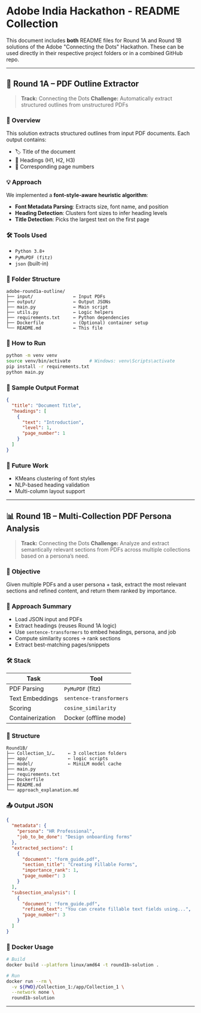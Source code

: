 # Adobe India Hackathon - README Collection

This document includes **both** README files for Round 1A and Round 1B solutions of the Adobe "Connecting the Dots" Hackathon. These can be used directly in their respective project folders or in a combined GitHub repo.

---

## 🧠 Round 1A – PDF Outline Extractor

> **Track:** Connecting the Dots
> **Challenge:** Automatically extract structured outlines from unstructured PDFs

### 📌 Overview

This solution extracts structured outlines from input PDF documents. Each output contains:

* 🏷️ Title of the document
* 🧩 Headings (H1, H2, H3)
* 📄 Corresponding page numbers

### 💡 Approach

We implemented a **font-style-aware heuristic algorithm**:

* **Font Metadata Parsing**: Extracts size, font name, and position
* **Heading Detection**: Clusters font sizes to infer heading levels
* **Title Detection**: Picks the largest text on the first page

### 🛠️ Tools Used

* `Python 3.8+`
* `PyMuPDF (fitz)`
* `json` (built-in)

### 📁 Folder Structure

```
adobe-round1a-outline/
├── input/               ← Input PDFs
├── output/              ← Output JSONs
├── main.py              ← Main script
├── utils.py             ← Logic helpers
├── requirements.txt     ← Python dependencies
├── Dockerfile           ← (Optional) container setup
└── README.md            ← This file
```

### 🧪 How to Run

```bash
python -m venv venv
source venv/bin/activate       # Windows: venv\Scripts\activate
pip install -r requirements.txt
python main.py
```

### 📝 Sample Output Format

```json
{
  "title": "Document Title",
  "headings": [
    {
      "text": "Introduction",
      "level": 1,
      "page_number": 1
    }
  ]
}
```

### 🔮 Future Work

* KMeans clustering of font styles
* NLP-based heading validation
* Multi-column layout support

---

## 📊 Round 1B – Multi-Collection PDF Persona Analysis

> **Track:** Connecting the Dots
> **Challenge:** Analyze and extract semantically relevant sections from PDFs across multiple collections based on a persona’s need.

### 📌 Objective

Given multiple PDFs and a user persona + task, extract the most relevant sections and refined content, and return them ranked by importance.

### 🧠 Approach Summary

* Load JSON input and PDFs
* Extract headings (reuses Round 1A logic)
* Use `sentence-transformers` to embed headings, persona, and job
* Compute similarity scores → rank sections
* Extract best-matching pages/snippets

### 🛠️ Stack

| Task             | Tool                    |
| ---------------- | ----------------------- |
| PDF Parsing      | `PyMuPDF` (fitz)        |
| Text Embeddings  | `sentence-transformers` |
| Scoring          | `cosine_similarity`     |
| Containerization | Docker (offline mode)   |

### 📁 Structure

```
Round1B/
├── Collection_1/…     ← 3 collection folders
├── app/               ← logic scripts
├── model/             ← MiniLM model cache
├── main.py
├── requirements.txt
├── Dockerfile
├── README.md
└── approach_explanation.md
```

### 📤 Output JSON

```json
{
  "metadata": {
    "persona": "HR Professional",
    "job_to_be_done": "Design onboarding forms"
  },
  "extracted_sections": [
    {
      "document": "form_guide.pdf",
      "section_title": "Creating Fillable Forms",
      "importance_rank": 1,
      "page_number": 3
    }
  ],
  "subsection_analysis": [
    {
      "document": "form_guide.pdf",
      "refined_text": "You can create fillable text fields using...",
      "page_number": 3
    }
  ]
}
```

### 🐳 Docker Usage

```bash
# Build
docker build --platform linux/amd64 -t round1b-solution .

# Run
docker run --rm \
  -v ${PWD}/Collection_1:/app/Collection_1 \
  --network none \
  round1b-solution
```

---


